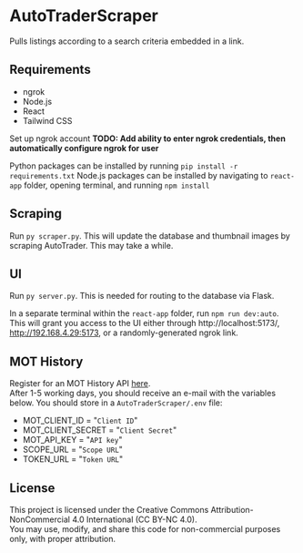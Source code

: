 # AutoTraderScraper
Pulls listings according to a search criteria embedded in a link.

## Requirements
- ngrok
- Node.js
- React
- Tailwind CSS 

Set up ngrok account
**TODO: Add ability to enter ngrok credentials, then automatically configure ngrok for user**

Python packages can be installed by running `pip install -r requirements.txt`
Node.js packages can be installed by navigating to `react-app` folder, opening terminal, and running `npm install`

## Scraping

Run `py scraper.py`. This will update the database and thumbnail images by scraping AutoTrader. This may take a while. 

## UI

Run `py server.py`. This is needed for routing to the database via Flask.

In a separate terminal within the `react-app` folder, run `npm run dev:auto`. This will grant you access to the UI either through http://localhost:5173/, http://192.168.4.29:5173, or a randomly-generated ngrok link.

## MOT History

Register for an MOT History API [here](https://documentation.history.mot.api.gov.uk/mot-history-api/register).    
After 1-5 working days, you should receive an e-mail with the variables below. You should store in a `AutoTraderScraper/.env` file:

- MOT_CLIENT_ID = "`Client ID`"
- MOT_CLIENT_SECRET = "`Client Secret`"
- MOT_API_KEY = "`API key`"
- SCOPE_URL = "`Scope URL`"
- TOKEN_URL = "`Token URL`"

## License
This project is licensed under the Creative Commons Attribution-NonCommercial 4.0 International (CC BY-NC 4.0).  
You may use, modify, and share this code for non-commercial purposes only, with proper attribution.

